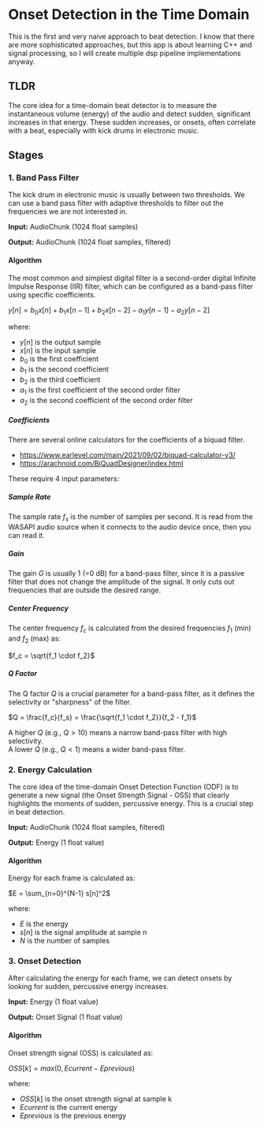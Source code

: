 # Onset Detection in the Time Domain

This is the first and very naive approach to beat detection. I know that there are more sophisticated approaches, but
this app is about learning C++ and signal processing, so I will create multiple dsp pipeline implementations anyway.

## TLDR

The core idea for a time-domain beat detector is to measure the instantaneous volume (energy) of the audio and detect
sudden, significant increases in that energy. These sudden increases, or onsets, often correlate with a beat, especially
with kick drums in electronic music.

## Stages

### 1. Band Pass Filter

The kick drum in electronic music is usually between two thresholds. We can use a band pass filter with adaptive
thresholds to filter out the frequencies we are not interested in.

**Input:** AudioChunk (1024 float samples)

**Output:** AudioChunk (1024 float samples, filtered)

#### Algorithm

The most common and simplest digital filter is a second-order digital Infinite Impulse Response (IIR)
filter, which can be configured as a band-pass filter using specific coefficients.

$y[n]=b_0x[n]+b_1x[n−1]+b_2x[n−2]−a_1y[n−1]−a_2y[n−2]$

where:

- $y[n]$ is the output sample
- $x[n]$ is the input sample
- $b_0$ is the first coefficient
- $b_1$ is the second coefficient
- $b_2$ is the third coefficient
- $a_1$ is the first coefficient of the second order filter
- $a_2$ is the second coefficient of the second order filter

##### Coefficients

There are several online calculators for the coefficients of a biquad filter.

- https://www.earlevel.com/main/2021/09/02/biquad-calculator-v3/
- https://arachnoid.com/BiQuadDesigner/index.html

These require 4 input parameters:

##### Sample Rate

The sample rate $f_s$ is the number of samples per second. It is read from the WASAPI audio source when it connects to
the audio device once, then you can read it.

##### Gain

The gain $G$ is usually 1 (=0 dB) for a band-pass filter, since it is a passive filter that does not change the
amplitude of the signal. It only cuts out frequencies that are outside the desired range.

##### Center Frequency

The center frequency $f_c$ is calculated from the desired frequencies $f_1$ (min) and $f_2$ (max) as:

$f_c = \sqrt{f_1 \cdot f_2}$

##### Q Factor

The Q factor $Q$ is a crucial parameter for a band-pass filter, as it defines the selectivity or "sharpness" of the
filter.

$Q = \frac{f_c}{f_s} = \frac{\sqrt{f_1 \cdot f_2}}{f_2 - f_1}$

A higher $Q$ (e.g., $Q>10$) means a narrow band-pass filter with high selectivity.  
A lower $Q$ (e.g., $Q<1$) means a wider band-pass filter.

### 2. Energy Calculation

The core idea of the time-domain Onset Detection Function (ODF) is to generate a new signal (the Onset Strength Signal -
OSS) that clearly highlights the moments of sudden, percussive energy. This is a crucial step in beat detection.

**Input:** AudioChunk (1024 float samples, filtered)

**Output:** Energy (1 float value)

#### Algorithm

Energy for each frame is calculated as:

$E = \sum_{n=0}^{N-1} s[n]^2$

where:

- $E$ is the energy
- $s[n]$ is the signal amplitude at sample n
- $N$ is the number of samples

### 3. Onset Detection

After calculating the energy for each frame, we can detect onsets by looking for sudden, percussive energy increases.

**Input:** Energy (1 float value)

**Output:** Onset Signal (1 float value)

#### Algorithm

Onset strength signal (OSS) is calculated as:

$OSS[k] = max(0, Ecurrent - Eprevious)$

where:

- $OSS[k]$ is the onset strength signal at sample k
- $Ecurrent$ is the current energy
- $Eprevious$ is the previous energy